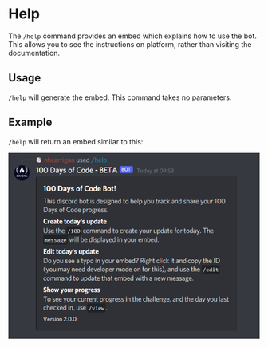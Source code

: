 # Help

The `/help` command provides an embed which explains how to use the bot. This allows you to see the instructions on platform, rather than visiting the documentation.

## Usage

`/help` will generate the embed. This command takes no parameters.

## Example

`/help` will return an embed similar to this:

![Image depicting the help embed](../img/help.png)
